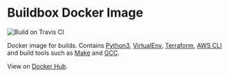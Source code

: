 # Buildbox Docker Image

![Build on Travis CI][travis-ci]

Docker image for builds. Contains [Python3][python3], [VirtualEnv][virtualenv],
[Terraform][terraform], [AWS CLI][awscli] and build tools such as [Make][make]
and [GCC][gcc].

View on [Docker Hub][docker-hub].

[travis-ci]: https://travis-ci.org/superwatermelon/docker-buildbox.svg?branch=master
[python3]: https://docs.python.org/3/
[virtualenv]: https://virtualenv.pypa.io/en/stable/
[terraform]: https://www.terraform.io/
[awscli]: https://aws.amazon.com/cli/
[make]: https://www.gnu.org/software/make/
[gcc]: https://gcc.gnu.org/
[docker-hub]: https://hub.docker.com/r/superwatermelon/buildbox
